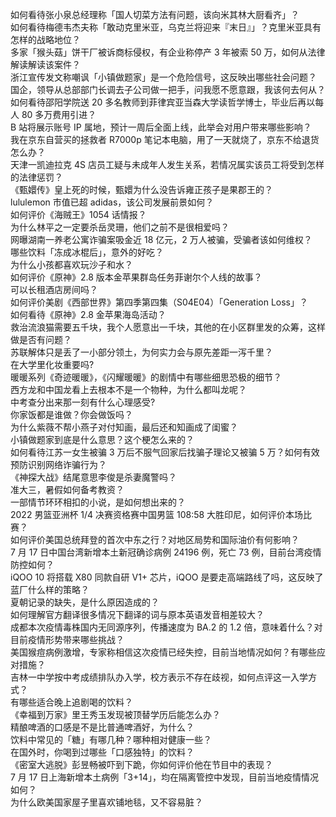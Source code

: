 如何看待张小泉总经理称「国人切菜方法有问题，该向米其林大厨看齐」？  
如何看待梅德韦杰夫称「敢动克里米亚，乌克兰将迎来『末日』」？克里米亚具有怎样的战略地位？  
多家「猴头菇」饼干厂被诉商标侵权，有企业称停产 3 年被索 50 万，如何从法律解读解读该案件？  
浙江宣传发文称嘲讽「小镇做题家」是一个危险信号，这反映出哪些社会问题？  
国企，领导从总部部门长调去子公司做一把手，问我愿不愿意跟，我该何去何从？  
如何看待邵阳学院送 20 多名教师到菲律宾亚当森大学读哲学博士，毕业后再以每人 80 多万费用引进？  
B 站将展示账号 IP 属地，预计一周后全面上线，此举会对用户带来哪些影响？  
我在京东自营买的拯救者 R7000p 笔记本电脑，用了一天就烧了，京东不给退货怎么办？  
天津一凯迪拉克 4S 店员工疑与未成年人发生关系，若情况属实该员工将受到怎样的法律惩罚？  
《甄嬛传》皇上死的时候，甄嬛为什么没告诉雍正孩子是果郡王的？  
lululemon 市值已超 adidas，该公司发展前景如何？  
如何评价《海贼王》1054 话情报？  
为什么林平之一定要杀岳灵珊，他们之前不是很相爱吗？  
网曝湖南一养老公寓诈骗案吸金近 18 亿元，2 万人被骗，受骗者该如何维权？  
哪些饮料「冻成冰棍后」，意外的好吃？  
为什么小孩都喜欢玩沙子和水？  
如何评价《原神》2.8 版本金苹果群岛任务菲谢尔个人线的故事？  
可以长租酒店房间吗？  
如何评价美剧《西部世界》第四季第四集（S04E04）「Generation Loss」？  
如何看待《原神》2.8 金苹果海岛活动？  
救治流浪猫需要五千块，我个人愿意出一千块，其他的在小区群里发的众筹，这样做是否有问题？  
苏联解体只是丢了一小部分领土，为何实力会与原先差距一泻千里？  
在大学里化妆重要吗?  
暖暖系列《奇迹暖暖》，《闪耀暖暖》的剧情中有哪些细思恐极的细节？  
西方龙和中国龙看上去根本不是一个物种，为什么都叫龙呢？  
中考查分出来那一刻有什么心理感受?  
你家饭都是谁做？你会做饭吗？  
为什么紫薇不帮小燕子对付知画，最后还和知画成了闺蜜？  
小镇做题家到底是什么意思？这个梗怎么来的？  
如何看待江苏一女生被骗 3 万后不服气回家后找骗子理论又被骗 5 万？如何有效预防识别网络诈骗行为？  
《神探大战》结尾意思李俊是杀妻魔警吗？  
准大三，暑假如何备考教资？  
一部情节环环相扣的小说，是如何想出来的？  
2022 男篮亚洲杯 1/4 决赛资格赛中国男篮 108:58 大胜印尼，如何评价本场比赛？  
如何评价美国总统拜登的首次中东之行？对地区局势和国际油价有何影响？  
7 月 17 日中国台湾新增本土新冠确诊病例 24196 例，死亡 73 例，目前台湾疫情防控如何？  
iQOO 10 将搭载 X80 同款自研 V1+ 芯片，iQOO 是要走高端路线了吗，这反映了蓝厂什么样的策略？  
夏朝记录的缺失，是什么原因造成的？  
如何理解官方翻译很多情况下翻译的词与原本英语发音相差较大？  
成都本次疫情毒株国内无同源序列，传播速度为 BA.2 的 1.2 倍，意味着什么？对目前疫情形势带来哪些挑战？  
美国猴痘病例激增，专家称相信这次疫情已经失控，目前当地情况如何？有哪些应对措施？  
吉林一中学按中考成绩排队办入学，校方表示不存在歧视，如何点评这一入学方式？  
有哪些适合晚上追剧喝的饮料？  
《幸福到万家》里王秀玉发现被顶替学历后能怎么办？  
精酿啤酒的口感是不是比普通啤酒好，为什么？  
饮料中常见的「糖」有哪几种？哪种相对健康一些？  
在国外时，你喝到过哪些「口感独特」的饮料？  
《密室大逃脱》彭昱畅被吓到下跪，你如何评价他在节目中的表现？  
7 月 17 日上海新增本土病例「3+14」，均在隔离管控中发现，目前当地疫情情况如何？  
为什么欧美国家屋子里喜欢铺地毯，又不容易脏？  
